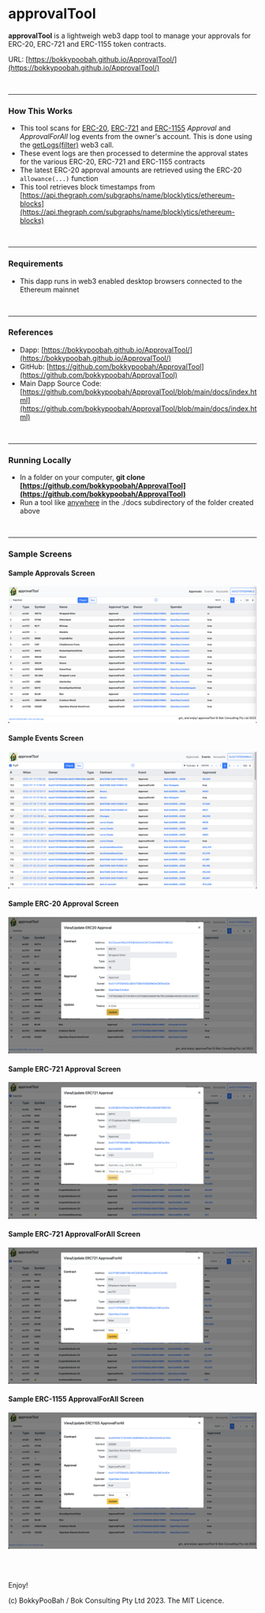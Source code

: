 # approvalTool

**approvalTool** is a lightweigh web3 dapp tool to manage your approvals for ERC-20, ERC-721 and ERC-1155 token contracts.

URL: [https://bokkypoobah.github.io/ApprovalTool/](https://bokkypoobah.github.io/ApprovalTool/)

<br />

---

### How This Works

* This tool scans for [ERC-20](https://eips.ethereum.org/EIPS/eip-20#events), [ERC-721](https://eips.ethereum.org/EIPS/eip-721#specification) and [ERC-1155](https://eips.ethereum.org/EIPS/eip-1155#specification) *Approval* and *ApprovalForAll* log events from the owner's account. This is done using the [getLogs(filter)](https://docs.ethers.org/v5/api/providers/provider/#Provider-getLogs) web3 call.
* These event logs are then processed to determine the approval states for the various ERC-20, ERC-721 and ERC-1155 contracts
* The latest ERC-20 approval amounts are retrieved using the ERC-20 `allowance(...)` function
* This tool retrieves block timestamps from [https://api.thegraph.com/subgraphs/name/blocklytics/ethereum-blocks](https://api.thegraph.com/subgraphs/name/blocklytics/ethereum-blocks)

<br />

---

### Requirements

* This dapp runs in web3 enabled desktop browsers connected to the Ethereum mainnet

<br />

---

### References

* Dapp: [https://bokkypoobah.github.io/ApprovalTool/](https://bokkypoobah.github.io/ApprovalTool/)
* GitHub: [https://github.com/bokkypoobah/ApprovalTool](https://github.com/bokkypoobah/ApprovalTool)
* Main Dapp Source Code: [https://github.com/bokkypoobah/ApprovalTool/blob/main/docs/index.html](https://github.com/bokkypoobah/ApprovalTool/blob/main/docs/index.html)

<br />

---

### Running Locally

* In a folder on your computer, **git clone [https://github.com/bokkypoobah/ApprovalTool](https://github.com/bokkypoobah/ApprovalTool)**
* Run a tool like [anywhere](https://www.npmjs.com/package/anywhere) in the ./docs subdirectory of the folder created above

<br />

---

### Sample Screens

#### Sample Approvals Screen

<kbd><img src="images/SampleScreen_Approvals_20231119.png" /></kbd>

#### Sample Events Screen

<kbd><img src="images/SampleScreen_Events_20231119.png" /></kbd>

#### Sample ERC-20 Approval Screen

<kbd><img src="images/SampleScreen_UpdateERC20_20231119.png" /></kbd>

#### Sample ERC-721 Approval Screen

<kbd><img src="images/SampleScreen_UpdateERC721Approval_20231119.png" /></kbd>

#### Sample ERC-721 ApprovalForAll Screen

<kbd><img src="images/SampleScreen_UpdateERC721ApprovalForAll_20231119.png" /></kbd>

#### Sample ERC-1155 ApprovalForAll Screen

<kbd><img src="images/SampleScreen_UpdateERC1155ApprovalForAll_20231119.png" /></kbd>

<br />

<br />

Enjoy!

(c) BokkyPooBah / Bok Consulting Pty Ltd 2023. The MIT Licence.
